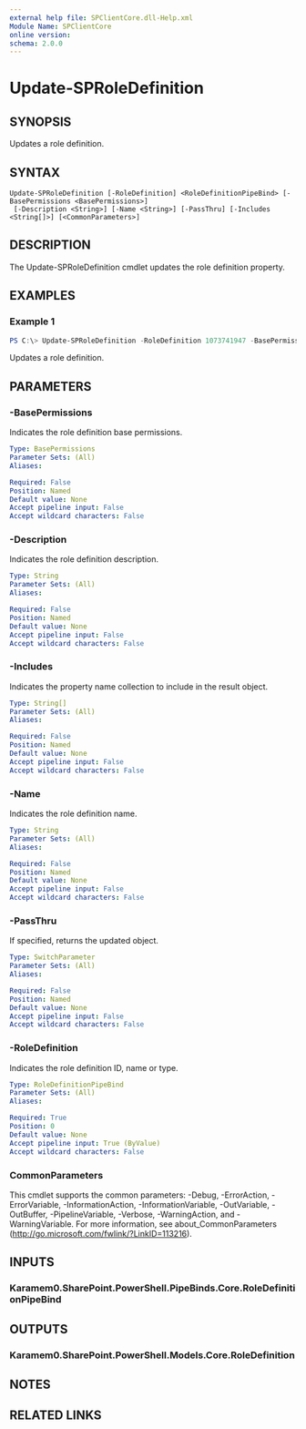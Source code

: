 ```yaml
---
external help file: SPClientCore.dll-Help.xml
Module Name: SPClientCore
online version:
schema: 2.0.0
---
```


# Update-SPRoleDefinition

## SYNOPSIS
Updates a role definition.

## SYNTAX

```
Update-SPRoleDefinition [-RoleDefinition] <RoleDefinitionPipeBind> [-BasePermissions <BasePermissions>]
 [-Description <String>] [-Name <String>] [-PassThru] [-Includes <String[]>] [<CommonParameters>]
```

## DESCRIPTION
The Update-SPRoleDefinition cmdlet updates the role definition property.

## EXAMPLES

### Example 1
```powershell
PS C:\> Update-SPRoleDefinition -RoleDefinition 1073741947 -BasePermissions 'ViewListItems,AddListItems'
```

Updates a role definition.

## PARAMETERS

### -BasePermissions
Indicates the role definition base permissions.

```yaml
Type: BasePermissions
Parameter Sets: (All)
Aliases:

Required: False
Position: Named
Default value: None
Accept pipeline input: False
Accept wildcard characters: False
```

### -Description
Indicates the role definition description.

```yaml
Type: String
Parameter Sets: (All)
Aliases:

Required: False
Position: Named
Default value: None
Accept pipeline input: False
Accept wildcard characters: False
```

### -Includes
Indicates the property name collection to include in the result object.

```yaml
Type: String[]
Parameter Sets: (All)
Aliases:

Required: False
Position: Named
Default value: None
Accept pipeline input: False
Accept wildcard characters: False
```

### -Name
Indicates the role definition name.

```yaml
Type: String
Parameter Sets: (All)
Aliases:

Required: False
Position: Named
Default value: None
Accept pipeline input: False
Accept wildcard characters: False
```

### -PassThru
If specified, returns the updated object.

```yaml
Type: SwitchParameter
Parameter Sets: (All)
Aliases:

Required: False
Position: Named
Default value: None
Accept pipeline input: False
Accept wildcard characters: False
```

### -RoleDefinition
Indicates the role definition ID, name or type.

```yaml
Type: RoleDefinitionPipeBind
Parameter Sets: (All)
Aliases:

Required: True
Position: 0
Default value: None
Accept pipeline input: True (ByValue)
Accept wildcard characters: False
```

### CommonParameters
This cmdlet supports the common parameters: -Debug, -ErrorAction, -ErrorVariable, -InformationAction, -InformationVariable, -OutVariable, -OutBuffer, -PipelineVariable, -Verbose, -WarningAction, and -WarningVariable.
For more information, see about_CommonParameters (http://go.microsoft.com/fwlink/?LinkID=113216).

## INPUTS

### Karamem0.SharePoint.PowerShell.PipeBinds.Core.RoleDefinitionPipeBind

## OUTPUTS

### Karamem0.SharePoint.PowerShell.Models.Core.RoleDefinition

## NOTES

## RELATED LINKS
